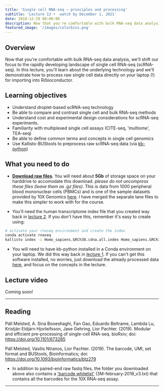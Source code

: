 ```yaml
---
title: 'Single cell RNA-seq – principles and processing'
subtitle: 'Lecture 13 •  watch by December 1, 2021'
date: 2018-12-29 00:00:00
description: Now that you're comfortable with bulk RNA-seq data analysis, we'll shift our focus to the rapidly developing landscape of single cell RNA-seq (scRNA-seq).  In this lecture, you'll learn about the underlying technology and we'll demonstrate how to process raw single cell data directly on your laptop (!) for importing into R/bioconductor.
featured_image: '/images/colorbins.png'
---
```


## Overview

Now that you're comfortable with bulk RNA-seq data analysis, we'll shift our focus to the rapidly developing landscape of single cell RNA-seq (scRNA-seq).  In this lecture, you'll learn about the underlying technology and we'll demonstrate how to process raw single cell data directly on your laptop (!) for importing into R/bioconductor.

## Learning objectives

* Understand droplet-based scRNA-seq technology
* Be able to compare and contrast single cell and bulk RNA-seq methods 
* Understand cost and experimental design considerations for scRNA-seq experiments.
* Familiarity with multiplexed single cell assays (CITE-seq, 'multiome', TEA-seq)
* Be able to define common terms and concepts in single cell genomics
* Use Kallisto-BUStools to preprocess raw scRNA-seq data (via [kb-python](https://www.kallistobus.tools/))


## What you need to do

* **[Download raw files](https://drive.google.com/drive/folders/1DbLRO4kv-y3W06adFR26RdSaDPmfB4UA?usp=sharing)**.  You will need about **5Gb** of storage space on your harddrive to accomodate this download.  *please do not uncompress these files (leave them as .gz files)*.  This is data from 1000 peripheral blood mononuclear cells (PBMCs) and is one of the sample datasets provided by 10X Genomics [here](https://bit.ly/10xPBMC_small).  I have merged the separate lane files to make this simpler to work with for the course.  

* You'll need the human transcriptome index file that you created way back in [lecture 2](https://diytranscriptomics.com/project/lecture-02).  If you don't have this, remember it's easy to create using:

```bash
# activate your rnaseq environment and create the index
conda activate rnaseq
kallisto index -i Homo_sapiens.GRCh38.cdna.all.index Homo_sapiens.GRCh38.cdna.all.fasta
```

* You will need to have kb-python installed in a Conda environment on your laptop.  We did this way back in [lecture 1](https://diytranscriptomics.com/project/lecture-01).  If you can't get this software installed, no worries, just download the already processed data [here](), and focus on the concepts in the lecture.

## Lecture video

Coming soon!

---

## Reading

Páll Melsted, A. Sina Booeshaghi, Fan Gao, Eduardo Beltrame, Lambda Lu, Kristján Eldjárn Hjorleifsson, Jase Gehring, Lior Pachter. (2019). Modular and efficient pre-processing of single-cell RNA-seq. bioRxiv; doi: https://doi.org/10.1101/673285

Páll Melsted, Vasilis Ntranos, Lior Pachter. (2019). The barcode, UMI, set format and BUStools, Bioinformatics; doi: https://doi.org/10.1093/bioinformatics/btz279

* In addition to paired-end raw fastq files, the folder you downloaded above also contains a ['barcode whitelist'](https://kb.10xgenomics.com/hc/en-us/articles/360031133451-Why-is-there-a-discrepancy-in-the-3M-february-2018-txt-barcode-whitelist-) (3M-february-2018_v3.txt) that contains all the barcodes for the 10X RNA-seq assay.



---


